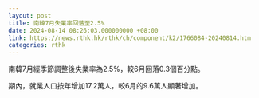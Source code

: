 ```yaml
---
layout: post
title: 南韓7月失業率回落至2.5%
date: 2024-08-14 08:26:03.000000000 +08:00
link: https://news.rthk.hk/rthk/ch/component/k2/1766084-20240814.htm
categories: rthk
---
```


南韓7月經季節調整後失業率為2.5%，較6月回落0.3個百分點。

期內，就業人口按年增加17.2萬人，較6月的9.6萬人顯著增加。
